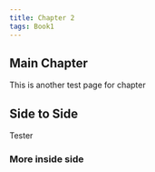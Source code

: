 ```yaml
---
title: Chapter 2
tags: Book1
---
```


## Main Chapter
This is another test page for chapter

## Side to Side
Tester
### More inside side
